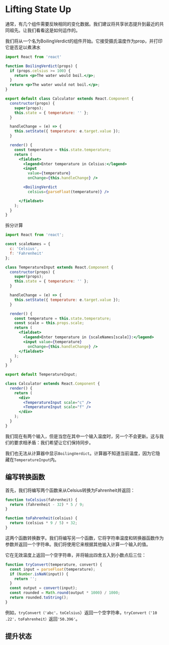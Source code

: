 # Lifting State Up

通常，有几个组件需要反映相同的变化数据。我们建议将共享状态提升到最近的共同祖先。让我们看看这是如何运作的。

我们将从一个名为BoilingVerdict的组件开始。它接受摄氏温度作为prop，并打印它是否足以煮沸水

```jsx
import React from 'react'

function BoilingVerdict(props) {
  if (props.celsius >= 100) {
    return <p>The water would boil.</p>;
  }
  return <p>The water would not boil.</p>;
}

export default class Calculator extends React.Component {
  constructor(props) {
    super(props);
    this.state = { temperature: '' };
  }

  handleChange = (e) => {
    this.setState({ temperature: e.target.value });
  }

  render() {
    const temperature = this.state.temperature;
    return (
      <fieldset>
        <legend>Enter temperature in Celsius:</legend>
        <input
          value={temperature}
          onChange={this.handleChange} />

        <BoilingVerdict
          celsius={parseFloat(temperature)} />

      </fieldset>
    );
  }
}
```

拆分计算

```jsx
import React from 'react';

const scaleNames = {
  c: 'Celsius',
  f: 'Fahrenheit'
};

class TemperatureInput extends React.Component {
  constructor(props) {
    super(props);
    this.state = { temperature: '' };
  }

  handleChange = (e) => {
    this.setState({ temperature: e.target.value });
  }

  render() {
    const temperature = this.state.temperature;
    const scale = this.props.scale;
    return (
      <fieldset>
        <legend>Enter temperature in {scaleNames[scale]}:</legend>
        <input value={temperature}
          onChange={this.handleChange} />
      </fieldset>
    );
  }
}

export default TemperatureInput;
```

```jsx
class Calculator extends React.Component {
  render() {
    return (
      <div>
        <TemperatureInput scale="c" />
        <TemperatureInput scale="f" />
      </div>
    );
  }
}
```

我们现在有两个输入，但是当您在其中一个输入温度时，另一个不会更新。这与我们的要求相矛盾：我们希望让它们保持同步。

我们也无法从计算器中显示`BoilingVerdict`。计算器不知道当前温度，因为它隐藏在`TemperatureInput`内。

## 编写转换函数

首先，我们将编写两个函数来从Celsius转换为Fahrenheit并返回：

```js
function toCelsius(fahrenheit) {
  return (fahrenheit - 32) * 5 / 9;
}

function toFahrenheit(celsius) {
  return (celsius * 9 / 5) + 32;
}
```

这两个函数转换数字。我们将编写另一个函数，它将字符串温度和转换器函数作为参数并返回一个字符串。我们将使用它来根据其他输入计算一个输入的值。

它在无效温度上返回一个空字符串，并将输出四舍五入到小数点后三位：

```js
function tryConvert(temperature, convert) {
  const input = parseFloat(temperature);
  if (Number.isNaN(input)) {
    return '';
  }
  const output = convert(input);
  const rounded = Math.round(output * 1000) / 1000;
  return rounded.toString();
}
```

例如，`tryConvert（'abc'，toCelsius`）返回一个空字符串，`tryConvert（'10 .22'，toFahrenheit）`返回`'50.396'`。

## 提升状态
